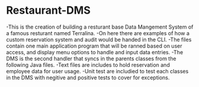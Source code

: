 # Restaurant-DMS
-This is the creation of building a resturant base Data Mangement System of a famous resturant named Terralina. 
-On here there are examples of how a custom reservation system and audit would be handed in the CLI. 
-The files contain one main application program that will be ranned based on user access, and display menu options to handle and input data entries. 
-The DMS is the second handler that syncs in the parents classes from the following Java files. 
-Text files are includes to hold reservation and employee data for user usage.
-Unit test are includied to test each classes in the DMS with negitive and positive tests to cover for exceptions. 
